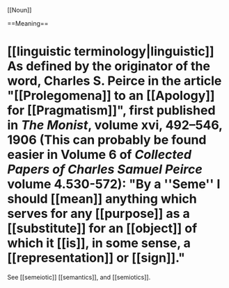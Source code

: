 [[Noun]]

==Meaning==
# [[linguistic terminology|linguistic]] As defined by the originator of the word, Charles S. Peirce in the article "[[Prolegomena]] to an [[Apology]] for [[Pragmatism]]", first published in <cite>The Monist</cite>, volume xvi, 492–546, 1906 (This can probably be found easier in Volume 6 of <cite>Collected Papers of Charles Samuel Peirce</cite> volume 4.530-572): "By a ''Seme'' I should [[mean]] anything which serves for any [[purpose]] as a [[substitute]] for an [[object]] of which it [[is]], in some sense, a [[representation]] or [[sign]]."

See [[semeiotic]] [[semantics]], and [[semiotics]].